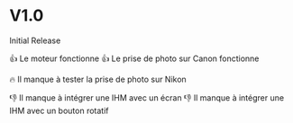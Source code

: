# V1.0
Initial Release

👍 Le moteur fonctionne 
👍 Le prise de photo sur Canon fonctionne
   
🔥 Il manque à tester la prise de photo sur Nikon 
   
👎 Il manque à intégrer une IHM avec un écran
👎 Il manque à intégrer une IHM avec un bouton rotatif 
